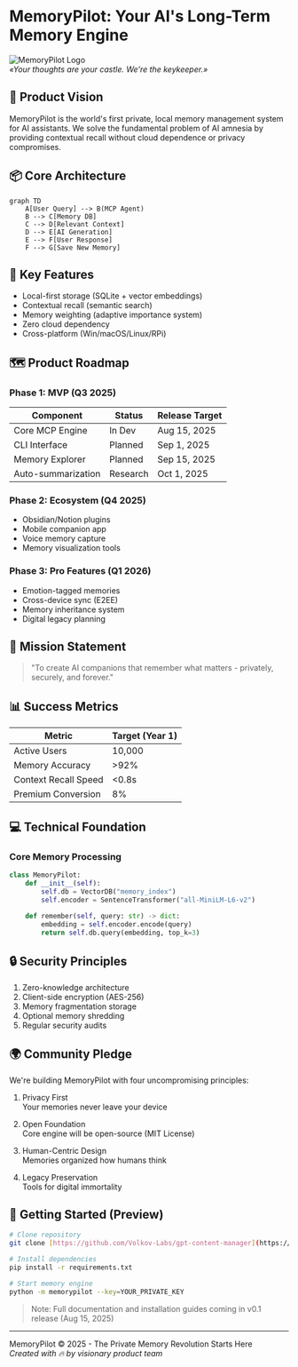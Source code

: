# MemoryPilot: Your AI's Long-Term Memory Engine

![MemoryPilot Logo](https://via.placeholder.com/150?text=MP)  
*«Your thoughts are your castle. We're the keykeeper.»*

## 🚀 Product Vision
MemoryPilot is the world's first private, local memory management system for AI assistants. We solve the fundamental problem of AI amnesia by providing contextual recall without cloud dependence or privacy compromises.

## 📦 Core Architecture
```mermaid
graph TD
    A[User Query] --> B(MCP Agent)
    B --> C[Memory DB]
    C --> D[Relevant Context]
    D --> E[AI Generation]
    E --> F[User Response]
    F --> G[Save New Memory]
```

## 🌟 Key Features
- Local-first storage (SQLite + vector embeddings)
- Contextual recall (semantic search)
- Memory weighting (adaptive importance system)
- Zero cloud dependency
- Cross-platform (Win/macOS/Linux/RPi)

## 🗺 Product Roadmap

### Phase 1: MVP (Q3 2025)
| Component          | Status     | Release Target |
|--------------------|------------|----------------|
| Core MCP Engine    | In Dev     | Aug 15, 2025   |
| CLI Interface      | Planned    | Sep 1, 2025    |
| Memory Explorer    | Planned    | Sep 15, 2025   |
| Auto-summarization | Research   | Oct 1, 2025    |

### Phase 2: Ecosystem (Q4 2025)
- Obsidian/Notion plugins
- Mobile companion app
- Voice memory capture
- Memory visualization tools

### Phase 3: Pro Features (Q1 2026)
- Emotion-tagged memories
- Cross-device sync (E2EE)
- Memory inheritance system
- Digital legacy planning

## 🎯 Mission Statement
> "To create AI companions that remember what matters - privately, securely, and forever."

## 📊 Success Metrics
| Metric               | Target (Year 1) |
|----------------------|-----------------|
| Active Users         | 10,000          |
| Memory Accuracy      | >92%            |
| Context Recall Speed | <0.8s           |
| Premium Conversion   | 8%              |

## 💻 Technical Foundation

### Core Memory Processing
```python
class MemoryPilot:
    def __init__(self):
        self.db = VectorDB("memory_index")
        self.encoder = SentenceTransformer("all-MiniLM-L6-v2")
        
    def remember(self, query: str) -> dict:
        embedding = self.encoder.encode(query)
        return self.db.query(embedding, top_k=3)
```

## 🔒 Security Principles
1. Zero-knowledge architecture
2. Client-side encryption (AES-256)
3. Memory fragmentation storage
4. Optional memory shredding
5. Regular security audits

## 🌍 Community Pledge
We're building MemoryPilot with four uncompromising principles:

1. Privacy First  
   Your memories never leave your device
   
2. Open Foundation  
   Core engine will be open-source (MIT License)
   
3. Human-Centric Design  
   Memories organized how humans think
   
4. Legacy Preservation  
   Tools for digital immortality

## 🚧 Getting Started (Preview)
```bash
# Clone repository
git clone [https://github.com/Volkov-Labs/gpt-content-manager](https://github.com/Volkov-Labs/gpt-content-manager)

# Install dependencies
pip install -r requirements.txt

# Start memory engine
python -m memorypilot --key=YOUR_PRIVATE_KEY
```
> Note: Full documentation and installation guides coming in v0.1 release (Aug 15, 2025)

---

MemoryPilot © 2025 - The Private Memory Revolution Starts Here  
*Created with 🔥 by visionary product team*
